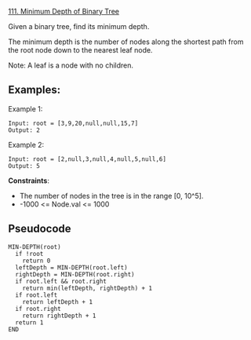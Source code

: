 [111. Minimum Depth of Binary Tree](https://leetcode.com/problems/minimum-depth-of-binary-tree/)

Given a binary tree, find its minimum depth.

The minimum depth is the number of nodes along the shortest path from the root node down to the nearest leaf node.

Note: A leaf is a node with no children.

## Examples:

Example 1:

```
Input: root = [3,9,20,null,null,15,7]
Output: 2
```

Example 2:

```
Input: root = [2,null,3,null,4,null,5,null,6]
Output: 5
```

**Constraints**:

-   The number of nodes in the tree is in the range [0, 10^5].
-   -1000 <= Node.val <= 1000

## Pseudocode

```
MIN-DEPTH(root)
  if !root
    return 0
  leftDepth = MIN-DEPTH(root.left)
  rightDepth = MIN-DEPTH(root.right)
  if root.left && root.right
    return min(leftDepth, rightDepth) + 1
  if root.left
    return leftDepth + 1
  if root.right
    return rightDepth + 1
  return 1
END
```
